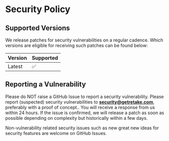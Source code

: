 # Security Policy

## Supported Versions

We release patches for security vulnerabilities on a regular cadence. Which versions are eligible for
receiving such patches can be found below:

| Version | Supported          |
| ------- | ------------------ |
| Latest  | :white_check_mark: |

## Reporting a Vulnerability

Please do NOT raise a GitHub Issue to report a security vulnerability. Please report (suspected) security vulnerabilities to
**[security@getretake.com](mailto:security@getretake.com)**, preferably with a proof of concept.. You will receive a response from
us within 24 hours. If the issue is confirmed, we will release a patch as soon
as possible depending on complexity but historically within a few days.

Non-vulnerability related security issues such as new great new ideas for security features are welcome on GitHub Issues.
